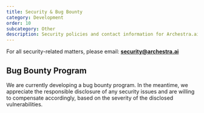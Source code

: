 ```yaml
---
title: Security & Bug Bounty
category: Development
order: 10
subcategory: Other
description: Security policies and contact information for Archestra.ai
---
```


For all security-related matters, please email: **security@archestra.ai**

## Bug Bounty Program

We are currently developing a bug bounty program. In the meantime, we appreciate the responsible disclosure of any security issues and are willing to compensate accordingly, based on the severity of the disclosed vulnerabilities.
